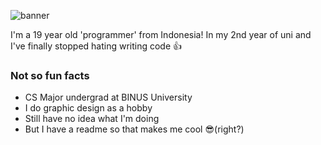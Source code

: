 ![banner](https://user-images.githubusercontent.com/75376567/111775590-89748280-88e3-11eb-899a-ddda13c05059.png)

I'm a 19 year old 'programmer' from Indonesia! In my 2nd year of uni and I've finally stopped hating writing code :+1:<br />
### Not so fun facts
- CS Major undergrad at BINUS University
- I do graphic design as a hobby
- Still have no idea what I'm doing
- But I have a readme so that makes me cool :sunglasses:(right?)

